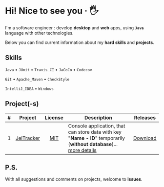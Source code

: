 # Hi! Nice to see you &middot; :raised_hand_with_fingers_splayed:

I'm a software engineer : develop **desktop** and **web** apps, using **`Java`** language with other technologies.

Below you can find current information about my **hard skills** and **projects**.

## Skills

`Java` &bull; `JUnit` &bull; `Travis_CI` &bull; `JaCoCo` &bull; `Codecov`

`Git` &bull; `Apache_Maven` &bull; `CheckStyle`

`IntelliJ_IDEA` &bull; `Windows`

## Project(-s)

| # | Project | License | Description | Releases |
|:-:| :-----: | :-----: | ----------- | :------: |
| 1 | [JeiTracker](https://github.com/jeikhan/job4j/tree/hotfix_3/chapter_002/src/main/java/ru/job4j/tracker) | [MIT](https://github.com/jeikhan/job4j/blob/hotfix_3/LICENSE) | Console application, that can store data with key "**Name - ID**" temporarily (**without database**)... [more details](https://github.com/jeikhan/job4j/blob/hotfix_3/chapter_002/src/main/java/ru/job4j/tracker/README.md) | [Download](https://github.com/jeikhan/job4j/releases) |

## P.S.

With all suggestions and comments on projects, welcome to **Issues**.



<!-- Technical information

Example badge with logo:
![](https://img.shields.io/badge/-Git-F05032?style=flat&logo=git&logoColor=white) 

-->
